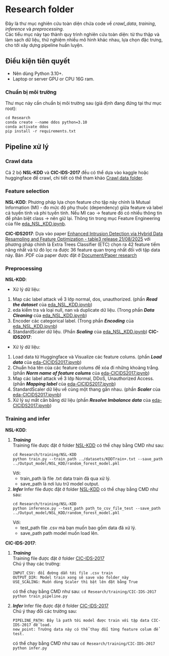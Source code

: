 # Research folder
Đây là thư mục nghiên cứu toàn diện chứa code về  *crawl_data*, *training*, *inference* và *preprocessing*.  
Các tiểu mục này tạo thành quy trình nghiên cứu toàn diện: từ thu thập và làm sạch dữ liệu, thử nghiệm nhiều mô hình khác nhau, lựa chọn đặc trưng, cho tới xây dựng pipeline huấn luyện.  
## Điều kiện tiên quyết
- Nên dùng Python 3.10+.
- Laptop or server GPU or CPU 16G ram.
### Chuẩn bị môi trường
Thư mục này cần chuẩn bị môi trường sau (giả định đang đứng tại thư mục root):
```
cd Research
conda create --name ddos python=3.10
conda activate ddos
pip install -r requirements.txt
```
## Pipeline xử lý
### Crawl data
Cả 2 bộ **NSL-KDD** và **CIC-IDS-2017** đều có thể dựa vào kaggle hoặc huggingface để crawl, chi tiết có thể tham khảo [Crawl data folder](crawl_data).

### Feature selection
**NSL-KDD**: Phương pháp lựa chọn feature cho tập này chính là Mutual Information (MI) - đo mức độ phụ thuộc (dependency) giữa feature và label cả tuyến tính và phi tuyến tính. Nếu MI cao → feature đó có nhiều thông tin để phân biệt class → nên giữ lại. Thông tin trong mục Feature Engineering của file [eda_NSL_KDD.ipynb](notebook/eda_NSL_KDD.ipynb).

**CIC-IDS2017**: Dựa vào paper [Enhanced Intrusion Detection via Hybrid Data Resampling and Feature Optimization - table3 release 21/08/2025](https://ieeexplore.ieee.org/stamp/stamp.jsp?tp=&arnumber=11141474) với phương pháp chính là  Extra Trees Classifier (ETC) chọn ra 42 feature tiềm năng nhất và từ đó lọc ra được 36 feature quan trọng nhất đối với tập data này. Bản .PDF của paper được đặt ở [Document/Paper research](../Document/Paper%20research)

### Preprocessing
**NSL-KDD**: 
* Xử lý dữ liệu:
1. Map các label attack về 3 lớp normal, dos, unauthorized. (phần ***Read the dataset*** của [eda_NSL_KDD.ipynb](notebook/eda_NSL_KDD.ipynb))
2. eda kiểm tra và loại null, nan và duplicate dữ liệu. (Trong phần ***Data Cleaning*** của [eda_NSL_KDD.ipynb](notebook/eda_NSL_KDD.ipynb))
3. Encoder các categorical label. (Trong phần ***Encoding*** của [eda_NSL_KDD.ipynb](notebook/eda_NSL_KDD.ipynb))
4. StandardScaler dữ liệu. (Phần ***Scaling*** của [eda_NSL_KDD.ipynb](notebook/eda_NSL_KDD.ipynb))
**CIC-IDS2017**: 
* Xử lý dữ liệu:
1. Load data từ Huggingface và Visualize các feature colums. (phần ***Load data*** của [eda-CICIDS2017.ipynb](notebook/eda-CICIDS2017.ipynb))
2. Chuẩn hóa tên của các feature colums để xóa đi những khoảng trẳng. (phần ***Norm name of feature colums*** của [eda-CICIDS2017.ipynb](notebook/eda-CICIDS2017.ipynb))
3. Map các label attack về 3 lớp Normal, DDoS, Unauthorized Access. (phần ***Mapping label*** của [eda-CICIDS2017.ipynb](notebook/eda-CICIDS2017.ipynb))
4. StandardScaler dữ liệu về cùng một thang gần nhau. (phần ***Scaler*** của [eda-CICIDS2017.ipynb](notebook/eda-CICIDS2017.ipynb)) 
5. Xử lý sự mất cân bằng dữ liệu (phần ***Resolve Imbalance data*** của [eda-CICIDS2017.ipynb](notebook/eda-CICIDS2017.ipynb))

### Training and infer
**NSL-KDD**: 
1. ***Training***  
Training file được đặt ở folder [NSL-KDD](training/NSL-KDD/train.py) có thể chạy bằng CMD như sau:
    ```
    cd Research/training/NSL-KDD
    python train.py --train_path ../datasets/KDDTrain+.txt --save_path ../Output_model/NSL_KDD/random_forest_model.pkl  
    ```
    Với:
    - train_path là file .txt data train đã qua xử lý.
    - save_path là nơi lưu trữ model output.
2. ***Infer***
Infer file được đặt ở folder [NSL-KDD](training/NSL-KDD/inference.py) có thể chạy bằng CMD như sau:
    ```
    cd Research/training/NSL-KDD
    python inference.py --test_path path_to_csv_file_test --save_path ../Output_model/NSL_KDD/random_forest_model.pkl    
    ```
    Với:
    - test_path file .csv mà bạn muốn bao gồm data đã xử lý.
    - save_path path model muốn load lên.

**CIC-IDS-2017**: 
1. ***Training***  
Training file được đặt ở folder [CIC-IDS-2017](training/CIC-IDS-2017/train_pipeline.py)  
Chú ý thay các trường:
    ```
    INPUT_CSV: đổi đường dẫn tới file .csv train
    OUTPUT_DIR: Model train xong sẽ save vào folder này
    USE_SCALING: Muốn dùng Scaler thì bật lên đặt bằng True
    ```
    có thể chạy bằng CMD như sau:
        ```
        cd Research/training/CIC-IDS-2017
        python train_pipeline.py
        ```  

2. ***Infer***
Infer file được đặt ở folder [CIC-IDS-2017](training/CIC-IDS-2017/infer.py)   
Chú ý thay đổi các trường sau:
    ```
    PIPELINE_PATH: Đây là path tới model được train với tập data CIC-IDS-2017 để load.
    new_point: Trường data này có thể thay đổi từng feature colum để test.
    ```

    có thể chạy bằng CMD như sau
        ```
    cd Research/training/CIC-IDS-2017
    python infer.py
        ```  